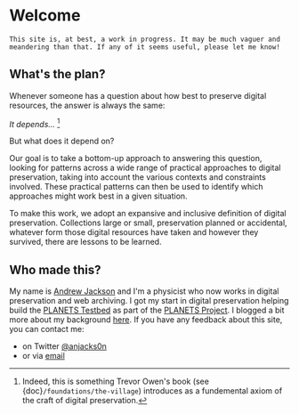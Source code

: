 # Welcome

```{warning}
This site is, at best, a work in progress. It may be much vaguer and meandering than that. If any of it seems useful, please let me know!
```

## What's the plan?

Whenever someone has a question about how best to preserve digital resources, the answer is always the same: 

_It depends..._ [^dep]

But what does it depend on?

Our goal is to take a bottom-up approach to answering this question, looking for patterns across a wide range of practical approaches to digital preservation, taking into account the various contexts and constraints involved.  These practical patterns can then be used to identify which approaches might work best in a given situation. 

To make this work, we adopt an expansive and inclusive definition of digital preservation.  Collections large or small, preservation planned or accidental, whatever form those digital resources have taken and however they survived, there are lessons to be learned.

## Who made this?

My name is [Andrew Jackson](http://anjackson.net/) and I'm a physicist who now works in digital preservation and web archiving. I got my start in digital preservation helping build the [PLANETS Testbed](https://journal.code4lib.org/articles/83) as part of the [PLANETS Project](https://www.planets-project.eu/). I blogged a bit more about my background [here](https://anjackson.net/2017/04/04/digipres-lessons-learned/). If you have any feedback about this site, you can contact me:

- on Twitter [@anjacks0n](https://twitter.com/anjacks0n)
- or via [email](mailto:anj@anjackson.net)

[^dep]: Indeed, this is something Trevor Owen's book (see {doc}`/foundations/the-village`) introduces as a fundemental axiom of the craft of digital preservation.